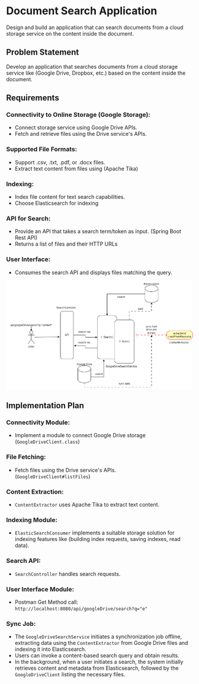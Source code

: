 # Document Search Application
Design and build an application that can search documents from a cloud storage service on the content inside the document.


## Problem Statement

Develop an application that searches documents from a cloud storage service like (Google Drive, Dropbox, etc.) based on the content inside the document.

## Requirements

### Connectivity to Online Storage (Google Storage):

- Connect storage service using Google Drive APIs.
- Fetch and retrieve files using the Drive service's APIs.

### Supported File Formats:

- Support .csv, .txt, .pdf, or .docx files.
- Extract text content from files using (Apache Tika)

### Indexing:

- Index file content for text search capabilities.
- Choose Elasticsearch for indexing

### API for Search:

- Provide an API that takes a search term/token as input. (Spring Boot Rest API)
- Returns a list of files and their HTTP URLs

### User Interface:

- Consumes the search API and displays files matching the query.

![System Architecture](image/architecture.png)

## Implementation Plan

### Connectivity Module:

- Implement a module to connect Google Drive storage (`GoogleDriveClient.class`)

### File Fetching:

- Fetch files using the Drive service's APIs. (`GoogleDriveClient#listFiles`)

### Content Extraction:

- `ContentExtractor` uses Apache Tika to extract text content.

### Indexing Module:

- `ElasticSearchConsumer` implements a suitable storage solution for indexing features like (building index requests, saving indexes, read data).

### Search API:

- `SearchController` handles search requests.

### User Interface Module:

- Postman Get Method call: `http://localhost:8080/api/googleDrive/search?q="e"`

### Sync Job:

- The `GoogleDriveSearchService` initiates a synchronization job offline, extracting data using the `ContentExtractor` from Google Drive files and indexing it into Elasticsearch.
- Users can invoke a content-based search query and obtain results.
- In the background, when a user initiates a search, the system initially retrieves content and metadata from Elasticsearch, followed by the `GoogleDriveClient` listing the necessary files.

